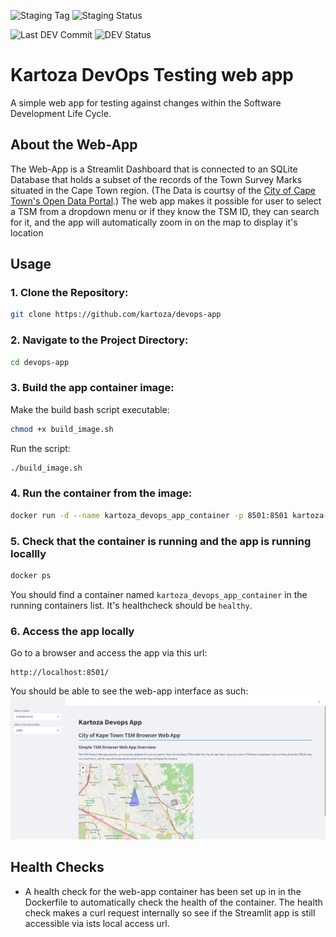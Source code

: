 ![Staging Tag](https://img.shields.io/endpoint?url=https://gist.githubusercontent.com/lgkgh/889dd6c34a68d9461b1fd8cdb56b8a21/raw/kartoza-devops-app_build_sta-tag.json)
![Staging Status](https://img.shields.io/endpoint?url=https://gist.githubusercontent.com/lgkgh/889dd6c34a68d9461b1fd8cdb56b8a21/raw/kartoza-devops-app_build-status.json)

![Last DEV Commit](https://img.shields.io/endpoint?url=https://gist.githubusercontent.com/lgkgh/889dd6c34a68d9461b1fd8cdb56b8a21/raw/kartoza-devops-dev-commit-tag.json)
![DEV Status](https://img.shields.io/endpoint?url=https://gist.githubusercontent.com/lgkgh/889dd6c34a68d9461b1fd8cdb56b8a21/raw/kartoza-devops-app_build_dev-status.json)

Kartoza DevOps Testing web app
===============================

A simple web app for testing against changes within the Software Development Life Cycle. 

## About the Web-App
The Web-App is a Streamlit Dashboard that is connected to an SQLite Database that holds a subset of the records of the Town Survey Marks situated in the Cape Town region. (The Data is courtsy of the [City of Cape Town's Open Data Portal](https://odp-cctegis.opendata.arcgis.com/datasets/4ee4fef293d74436afe31c2b979dfb30_14/about).) The web app makes it possible for user to select a TSM from a dropdown menu or if they know the TSM ID, they can search for it, and the app will automatically zoom in on the map to display it's location 

## Usage
### 1. Clone the Repository:
```bash
git clone https://github.com/kartoza/devops-app
```

### 2. Navigate to the Project Directory:
```bash
cd devops-app
```
### 3. Build the app container image:
Make the build bash script executable:
```bash
chmod +x build_image.sh
```

Run the script:
```bash
./build_image.sh
```

### 4. Run the container from the image:
```bash
docker run -d --name kartoza_devops_app_container -p 8501:8501 kartoza-devops-app
```

### 5. Check that the container is running and the app is running locallly
```bash
docker ps 
```
You should find a container named `kartoza_devops_app_container` in the running containers list. It's healthcheck should be `healthy`. 

### 6. Access the app locally
 Go to a browser and access the app via this url:
 ```
 http://localhost:8501/
 ```

You should be able to see the web-app interface as such:
![web-app interface](image.png)

## Health Checks
- A health check for the web-app container has been set up in in the Dockerfile to automatically check the health of the container. The health check makes a curl request internally so see if the Streamlit app is still accessible via ists local access url.

